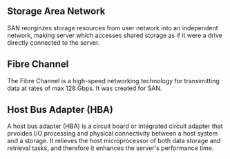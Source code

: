 ## Storage Area Network ##

SAN reorginzes storage resources from user network into an independent network, making server which accesses shared storage as if it were a drive directly connected to the server. 

## Fibre Channel ##

The Fibre Channel is a high-speed networking technology for transimitting data at rates of max 128 Gbps. It was created for SAN. 

## Host Bus Adapter (HBA) 

A host bus adapter (HBA) is a circuit board or integrated circuit adapter that prvoides I/O processing and physical connectivity between a host system and a storage. It relieves the host microprocessor of both data storage and retrieval tasks, and therefore it enhances the server's performance time. 
